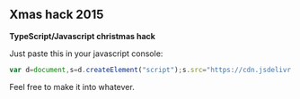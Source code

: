 Xmas hack 2015
------
**TypeScript/Javascript christmas hack**

Just paste this in your javascript console:
```javascript
var d=document,s=d.createElement("script");s.src="https://cdn.jsdelivr.net/gh/AllNamesRTaken/Xmas2015/xmas.js";d.body.appendChild(s);
```

Feel free to make it into whatever.